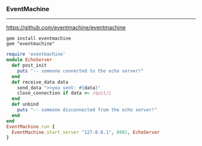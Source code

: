 ### EventMachine
---

https://github.com/eventmachine/eventmachine


```
gem install eventmachine
gem "eventmachine"

```

```ruby
require 'eventmachine'
module EchoServer
  def post_init
    puts "-- someone connected to the echo server!"
  end
  def receive_data data
    send_data ">>you sent: #{data}"
    close_connection if data =~ /quit/i
  end
  def unbind
    puts "-- someone disconnected from the echo server!"
  end
end
EventMachine.run {
  EventMachine.start_server "127.0.0.1", 8081, EchoServer
}

```

```
```

